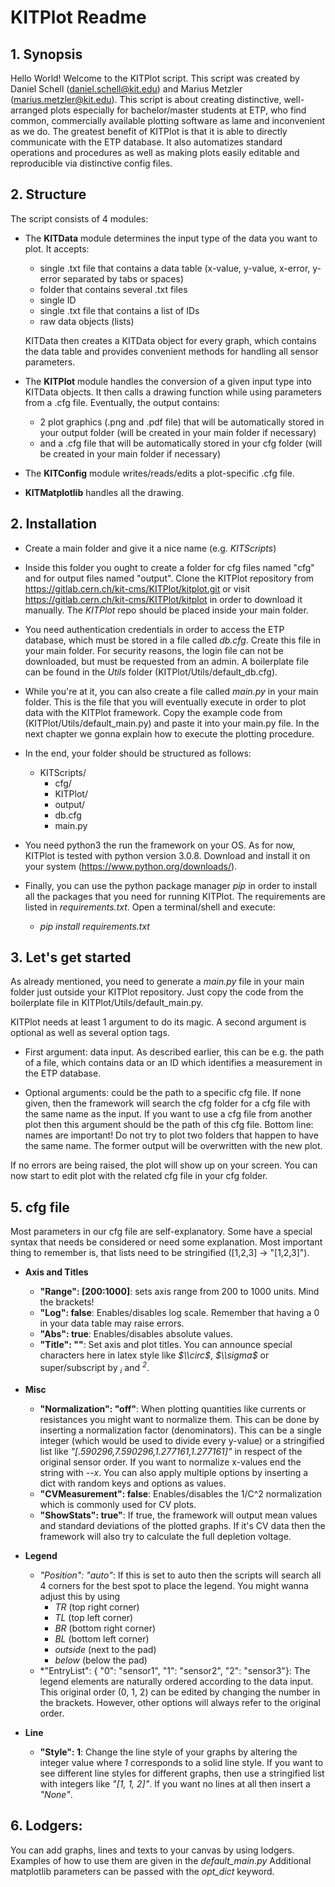 # KITPlot Readme

## 1. Synopsis

Hello World! Welcome to the KITPlot script. This script was created by
Daniel Schell (daniel.schell@kit.edu) and Marius Metzler
(marius.metzler@kit.edu). This script is about creating distinctive,
well-arranged plots especially for bachelor/master students at ETP, who find common, commercially available plotting software as lame and inconvenient as we do. The greatest benefit of KITPlot is that it is able to directly communicate with the ETP database. It also automatizes standard operations and procedures as well as making plots easily editable and reproducible via distinctive config files.

## 2. Structure

The script consists of 4 modules:
* The **KITData** module determines the input type of the data you want to plot. It accepts:
   * single .txt file that contains a data table (x-value, y-value,
          x-error, y-error separated by tabs or spaces)
   * folder that contains several .txt files
   * single ID
   * single .txt file that contains a list of IDs
   * raw data objects (lists)

   KITData then creates a KITData object for every graph, which contains the data table and provides convenient methods for handling all sensor parameters.

* The **KITPlot** module handles the conversion of a given input type into KITData objects. It then calls a drawing function while using parameters from a .cfg file. Eventually, the output contains:
   * 2 plot graphics (.png and .pdf file) that will be automatically
   stored in your output folder (will be created in your main
   folder if necessary)
   * and a .cfg file that will be automatically stored in your cfg folder (will be created in your main folder if necessary)

* The **KITConfig** module writes/reads/edits a plot-specific .cfg file.

* **KITMatplotlib** handles all the drawing.

## 2. Installation

* Create a main folder and give it a nice name (e.g. *KITScripts*)

* Inside this folder you ought to create a folder for cfg files named "cfg" and for output files named "output". Clone the KITPlot repository from https://gitlab.cern.ch/kit-cms/KITPlot/kitplot.git or visit https://gitlab.cern.ch/kit-cms/KITPlot/kitplot in order to download it manually. The *KITPlot* repo should be placed inside your main folder.

* You need authentication credentials in order to access the ETP database, which must be stored in a file called *db.cfg*. Create this file in your main folder. For security reasons, the login file can not be downloaded, but must be requested from an admin. A boilerplate file can be found in the *Utils* folder (KITPlot/Utils/default_db.cfg).

* While you're at it, you can also create a file called *main.py* in your main folder. This is the file that you will eventually execute in order to plot data with the KITPlot framework. Copy the example code from (KITPlot/Utils/default_main.py) and paste it into your main.py file. In the next chapter we gonna explain how to execute the plotting procedure.

* In the end, your folder should be structured as follows:

   * KITScripts/
      * cfg/
      * KITPlot/
      * output/
      * db.cfg
      * main.py

* You need python3 the run the framework on your OS. As for now, KITPlot is tested with python version 3.0.8. Download and install it on your system (https://www.python.org/downloads/).

* Finally, you can use the python package manager *pip* in order to install all the packages that you need for running KITPlot. The requirements are listed in *requirements.txt*. Open a terminal/shell and execute:
   * *pip install requirements.txt*


## 3. Let's get started

As already mentioned, you need to generate a *main.py* file in your main folder just outside your KITPlot repository. Just copy the code from the boilerplate file in KITPlot/Utils/default_main.py.

KITPlot needs at least 1 argument to do its magic. A second argument is optional as well as several option tags.

* First argument: data input. As described earlier, this can be e.g. the path of a file, which contains data or an ID which identifies a measurement in the ETP database.

* Optional arguments: could be the path to a specific cfg file. If none given, then the framework will search the cfg folder for a cfg file with the same name as the input. If you want to use a cfg file from another plot then this argument should be the path of this cfg file. Bottom line: names are important! Do not try to plot two folders that happen to have the same name. The former output will be overwritten with the new plot.

If no errors are being raised, the plot will show up on your screen.
You can now start to edit plot with the related cfg file in your cfg folder.

## 5. cfg file

Most parameters in our cfg file are self-explanatory. Some have a special syntax that needs be considered or need some explanation. Most important thing to remember is, that lists need to be stringified ([1,2,3] -> "[1,2,3]").

* **Axis and Titles**
   * **"Range": [200:1000]**: sets axis range from 200 to 1000 units. Mind the brackets!
   * **"Log": false**: Enables/disables log scale. Remember that having a 0 in your data table may raise errors.
   * **"Abs": true**: Enables/disables absolute values.
   * **"Title": ""**: Set axis and plot titles. You can announce special characters here in latex style like *$\\circ$*, *$\\sigma$* or super/subscript by *$_{i}$* and *$^{2}$*.

* **Misc**
   * **"Normalization": "off"**: When plotting quantities like currents or resistances you might want to normalize them. This can be done by inserting a normalization factor (denominators). This can be a single integer (which would be used to divide every y-value) or a stringified list like *"[.590296,7.590296,1.277161,1.277161]"* in respect of the original sensor order. If you want to normalize x-values end the string with *--x*. You can also apply multiple options by inserting a dict with random keys and options as values.
   * **"CVMeasurement": false**: Enables/disables the 1/C^2 normalization which is commonly used for CV plots.
   * **"ShowStats": true"**: If true, the framework will output mean values and standard deviations of the plotted graphs. If it's CV data then the framework will also try to calculate the full depletion voltage.

* **Legend**
   * *"Position": "auto"*: If this is set to auto then the scripts will search all 4 corners for the best spot to place the legend. You might wanna adjust this by using
      * *TR* (top right corner)
      * *TL* (top left corner)
      * *BR* (bottom right corner)
      * *BL* (bottom left corner)
      * *outside* (next to the pad)
      * *below* (below the pad)
   * *"EntryList": {
      "0": "sensor1",
      "1": "sensor2",
      "2": "sensor3"}: The legend elements are naturally ordered according to the data input. This original order (0, 1, 2) can be edited by changing the number in the brackets. However, other options will always refer to the original order.

* **Line**
   * **"Style": 1**: Change the line style of your graphs by altering the integer value where *1* corresponds to a solid line style. If you want to see different line styles for different graphs, then use a stringified list with integers like *"[1, 1, 2]"*. If you want no lines at all then insert a *"None"*.


## 6. Lodgers:

You can add graphs, lines and texts to your canvas by using lodgers.
Examples of how to use them are given in the *default_main.py* Additional matplotlib parameters can be passed with the *opt_dict* keyword.

